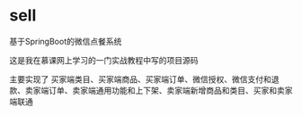 # sell
基于SpringBoot的微信点餐系统

这是我在慕课网上学习的一门实战教程中写的项目源码

主要实现了
买家端类目、买家端商品、买家端订单、微信授权、微信支付和退款、卖家端订单、卖家端通用功能和上下架、卖家端新增商品和类目、买家和卖家端联通
